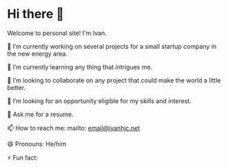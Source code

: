# Hi there 👋

Welcome to personal site! I'm Ivan. 

🔭 I’m currently working on several projects for a small startup company in the new energy area.

🌱 I’m currently learning any thing that intrigues me.

👯 I’m looking to collaborate on any project that could make the world a little better.

🤔 I’m looking for an opportunity eligible for my skills and interest.

💬 Ask me for a resume.

📫 How to reach me: mailto: email@ivanhjc.net

😄 Pronouns: He/him

⚡ Fun fact:
